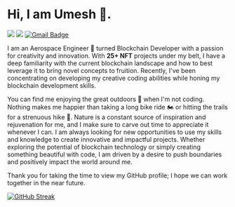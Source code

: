 # Hi, I am Umesh :wave:. 
<a href="https://www.linkedin.com/in/umesh-siddarth/"><img src="https://img.shields.io/badge/umeshsiddarth-0077B5?style=flat&logo=Linkedin&logoColor=white&logoColor=white"/></a>
<a href="https://twitter.com/umeshsiddarth"><img src="https://img.shields.io/badge/@umeshsiddarth-%231DA1F2.svg?style=flat&logo=Twitter&logoColor=white"/></a>
[![Gmail Badge](https://img.shields.io/badge/-umeshsiddarth-c14438?style=flat&logo=Gmail&logoColor=white&link=mailto:umeshsiddarth@gmail.com)](mailto:umeshsiddarth@gmail.com)

I am an Aerospace Engineer :rocket: turned Blockchain Developer with a passion for creativity and innovation. With **25+ NFT** projects under my belt, I have a deep familiarity with the current blockchain landscape and how to best leverage it to bring novel concepts to fruition. Recently, I've been concentrating on developing my creative coding abilities while honing my blockchain development skills.

You can find me enjoying the great outdoors :sunrise_over_mountains: when I'm not coding. Nothing makes me happier than taking a long bike ride :motorcycle: or hitting the trails for a strenuous hike :mount_fuji:. Nature is a constant source of inspiration and rejuvenation for me, and I make sure to carve out time to appreciate it whenever I can. I am always looking for new opportunities to use my skills and knowledge to create innovative and impactful projects. Whether exploring the potential of blockchain technology or simply creating something beautiful with code, I am driven by a desire to push boundaries and positively impact the world around me.

Thank you for taking the time to view my GitHub profile; I hope we can work together in the near future.

[![GitHub Streak](https://streak-stats.demolab.com?user=umeshsiddarth&theme=blue-green&border_radius=10&border=03FF00&fire=FF4D43)](https://git.io/streak-stats)

<!--
**umeshsiddarth/umeshsiddarth** is a ✨ _special_ ✨ repository because its `README.md` (this file) appears on your GitHub profile.

Here are some ideas to get you started:

- 🔭 I’m currently working on ...
- 🌱 I’m currently learning ...
- 👯 I’m looking to collaborate on ...
- 🤔 I’m looking for help with ...
- 💬 Ask me about ...
- 📫 How to reach me: ...
- 😄 Pronouns: ...
- ⚡ Fun fact: ...
-->
